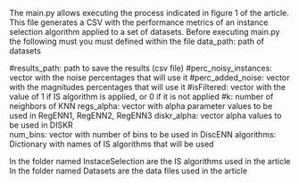 The main.py allows executing the process indicated in figure 1 of the article. This file generates a CSV with the performance metrics of an instance selection algorithm applied to a set of datasets. Before executing main.py the following must you must defined within the file 
data_path: path of datasets

#results_path: path to save the results (csv file)
#perc_noisy_instances: vector with the noise percentages that will use it
#perc_added_noise: vector with the magnitudes percentages that will use it
#isFiltered: vector with the value of 1 if IS algorithm is applied, or 0 if it is not applied
#k: number of neighbors of KNN
regs_alpha: vector  with alpha parameter values to be used in RegENN1, RegENN2, RegENN3
diskr_alpha: vector alpha values to be used in DISKR  
num_bins: vector with number of bins to be used in DiscENN
algorithms: Dictionary with names of IS algorithms that will be used



In the folder named InstaceSelection are the IS algorithms used in the article
In the folder named Datasets are the data files used in the article
